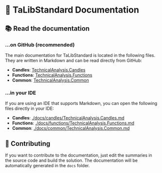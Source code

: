 # 📄 TaLibStandard Documentation

## 📚 Read the documentation

### ...on GitHub (recommended)

The main documentation for TaLibStandard is located in the following files. They are written in Markdown and can be read directly from GitHub:

- **Candles**: [TechnicalAnalysis.Candles](https://github.com/phmatray/TaLibStandard/blob/main/docs/candles/Atypical.TechnicalAnalysis.Candles.md)
- **Functions**: [TechnicalAnalysis.Functions](https://github.com/phmatray/TaLibStandard/blob/main/docs/functions/Atypical.TechnicalAnalysis.Functions.md)
- **Common**: [TechnicalAnalysis.Common](https://github.com/phmatray/TaLibStandard/blob/main/docs/common/Atypical.TechnicalAnalysis.Common.md)

### ...in your IDE

If you are using an IDE that supports Markdown, you can open the following files directly in your IDE:

- **Candles**: [./docs/candles/TechnicalAnalysis.Candles.md](./candles/Atypical.TechnicalAnalysis.Candles.md)
- **Functions**: [./docs/functions/TechnicalAnalysis.Functions.md](./functions/Atypical.TechnicalAnalysis.Functions.md)
- **Common**: [./docs/common/TechnicalAnalysis.Common.md](./common/Atypical.TechnicalAnalysis.Common.md)

## 🤝 Contributing

If you want to contribute to the documentation, just edit the summaries in the source code and build the solution. The documentation will be automatically generated in the `docs` folder.
